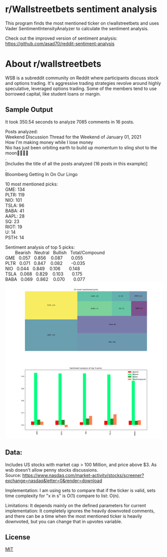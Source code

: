 # r/Wallstreetbets sentiment analysis
This program finds the most mentioned ticker on r/wallstreetbets and uses Vader SentimentIntensityAnalyzer to calculate the sentiment analysis.

Check out the improved version of sentiment analysis: https://github.com/asad70/reddit-sentiment-analysis

# About r/wallstreetbets
WSB is a subreddit community on Reddit where participants discuss stock and options trading. It's aggressive trading strategies revolve around highly speculative, leveraged options trading. Some of the members tend to use borrowed capital, like student loans or margin.

## Sample Output
It took 350.54 seconds to analyze 7085 comments in 16 posts.

Posts analyzed:\
Weekend Discussion Thread for the Weekend of January 01, 2021\
How I'm making money while I lose money\
Nio has just been orbiting earth to build up momentum to sling shot to the moon🚀🚀🚀🚀\
.\
[Includes the title of all the posts analyzed (16 posts in this example)]\
.\
Bloomberg Getting In On Our Lingo

10 most mentioned picks:\
GME: 134\
PLTR: 119\
NIO: 101\
TSLA: 96\
BABA: 41\
AAPL: 28\
SQ: 23\
RIOT: 19\
U: 14\
PSTH: 14


Sentiment analysis of top 5 picks:\
&nbsp; &nbsp; &nbsp; &nbsp; Bearish &nbsp; Neutral &nbsp; Bullish &nbsp; Total/Compound\
GME    &nbsp; 0.057  &nbsp;  0.856  &nbsp;&nbsp;   0.087      &nbsp; &nbsp; &nbsp;     0.055\
PLTR  &nbsp;  0.071  &nbsp;  0.847  &nbsp;&nbsp;   0.082    &nbsp;  &nbsp;  &nbsp;   -0.035\
NIO   &nbsp;  0.044  &nbsp;  0.849  &nbsp;&nbsp;   0.106     &nbsp; &nbsp;  &nbsp;    0.148\
TSLA  &nbsp;  0.068  &nbsp;  0.829  &nbsp;&nbsp;   0.103     &nbsp;  &nbsp; &nbsp;   0.175\
BABA  &nbsp;  0.069  &nbsp;  0.862  &nbsp;&nbsp;   0.070     &nbsp;  &nbsp; &nbsp;   0.077\
![](mentioned.png)
![](sentiment.png)

## Data:
Includes US stocks with market cap > 100 Million, and price above $3. As wsb doesn't allow penny stocks discussions.\
Source:  https://www.nasdaq.com/market-activity/stocks/screener?exchange=nasdaq&letter=0&render=download 


Implementation:
I am using sets to compare that if the ticker is valid, sets time complexity for
"x in s" is O(1) compare to list: O(n).

Limitations:
It depends mainly on the defined parameters for current implementation:
It completely ignores the heavily downvoted comments, and there can be a time when
the most mentioned ticker is heavily downvoted, but you can change that in upvotes variable.

## License
[MIT](https://choosealicense.com/licenses/mit/)
